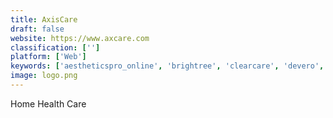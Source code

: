 ```yaml
---
title: AxisCare
draft: false 
website: https://www.axcare.com
classification: ['']
platform: ['Web']
keywords: ['aestheticspro_online', 'brightree', 'clearcare', 'devero', 'docmein', 'fasternotes', 'homecare_homebase', 'kareo', 'medicsdocassistant', 'my_clients_plus', 'simplepractice', 'therabill', 'theranest', 'therapynotes', 'workpath', 'drchrono', 'myunity', 'vcita']
image: logo.png
---
```

Home Health Care